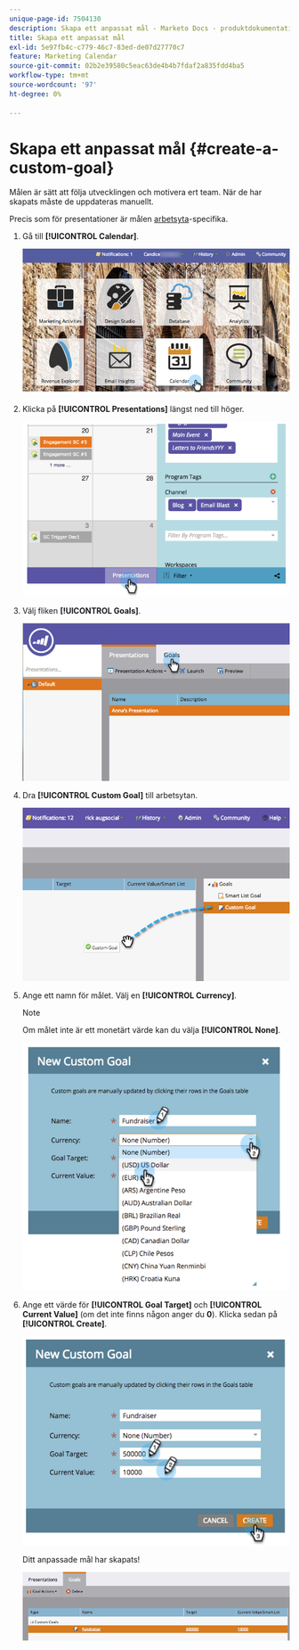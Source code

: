 ```yaml
---
unique-page-id: 7504130
description: Skapa ett anpassat mål - Marketo Docs - produktdokumentation
title: Skapa ett anpassat mål
exl-id: 5e97fb4c-c779-46c7-83ed-de07d27770c7
feature: Marketing Calendar
source-git-commit: 02b2e39580c5eac63de4b4b7fdaf2a835fdd4ba5
workflow-type: tm+mt
source-wordcount: '97'
ht-degree: 0%

---
```


# Skapa ett anpassat mål {#create-a-custom-goal}

Målen är sätt att följa utvecklingen och motivera ert team. När de har skapats måste de uppdateras manuellt.

Precis som för presentationer är målen [arbetsyta](/help/marketo/product-docs/administration/workspaces-and-person-partitions/understanding-workspaces-and-person-partitions.md)-specifika.

1. Gå till **[!UICONTROL Calendar]**.

   ![](assets/2017-05-10-15-30-47-2.png)

1. Klicka på **[!UICONTROL Presentations]** längst ned till höger.

   ![](assets/image2015-3-24-12-3a2-3a55.png)

1. Välj fliken **[!UICONTROL Goals]**.

   ![](assets/image2015-3-26-12-3a24-3a49.png)

1. Dra **[!UICONTROL Custom Goal]** till arbetsytan.

   ![](assets/image2015-3-24-12-3a32-3a45.png)

1. Ange ett namn för målet. Välj en **[!UICONTROL Currency]**.

   >[!NOTE]
   >
   >Om målet inte är ett monetärt värde kan du välja **[!UICONTROL None]**.

   ![](assets/image2015-3-24-12-3a36-3a0.png)

1. Ange ett värde för **[!UICONTROL Goal Target]** och **[!UICONTROL Current Value]** (om det inte finns någon anger du **0**). Klicka sedan på **[!UICONTROL Create]**.

   ![](assets/image2015-3-24-12-3a39-3a28.png)

   Ditt anpassade mål har skapats!

   ![](assets/image2015-3-24-12-3a41-3a43.png)
